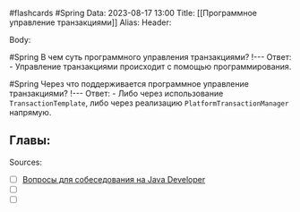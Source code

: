 #flashcards #Spring 
Data: 2023-08-17 13:00
Title: [[Программное управление транзакциями]]
Alias:
Header:




Body:


#Spring 
В чем суть программного управления транзакциями?
!---
Ответ:
	- Управление транзакциями происходит с помощью программирования.
<!--SR:!2023-10-27,10,230-->



#Spring 
Через что поддерживается программное управление транзакциями?
!---
Ответ:
	- Либо через использование `TransactionTemplate`, либо через реализацию `PlatformTransactionManager` напрямую.
<!--SR:!2023-11-03,10,210-->








Главы:
-


Sources:
- [ ] [Вопросы для собеседования на Java Developer](https://github.com/enhorse/java-interview/blob/master/README.md#%D0%9E%D0%9E%D0%9F)
- [ ] []()
- [ ] []()
